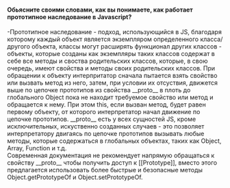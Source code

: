 #### Обьясните своими словами, как вы понимаете, как работает прототипное наследование в Javascript?  

-Прототипное наследование - подход, использующийся в JS, благодаря которому каждый объект является экземпляром определенного класса/другого объекта, классы могут расширять функционал других классов - объекты, которые созданы как экземпляры таких классов содержат в себе все методы и своства родительских классов, которые, в свою очередь, имеют свойства и методы своих родительских классов. При обращении к объекту интерпритатор сначала пытается взять свойство или вызвать метод из него, затем, при условии их отсуствия, движется выше по цепочке прототипов из свойства \_\_proto__ в плоть до глобального Object пока не находит требуемое свойство или метод и обращается к нему. При этом this, если вызван метод, будет равен первому объекту, от которого интерпретатор начал движение по цепочке прототипов. \_\_proto__ есть у всех сущностей JS, кроме исключительных, искуственно созданных случаев - это позволяет интерпретатору двигаясь по цепочке прототипов вызывать любые методы, которые содержаться в глобальных объектах, таких как Object, Array, Function и т.д.  
Современная документация не рекомендует напрямую обращаться к свойству \_\_proto__ чтобы получить доступ к [[Prototype]], вместо этого предлагается использовать более быстрые и безопасные методы Object.getPrototypeOf и Object.setPrototypeOf.